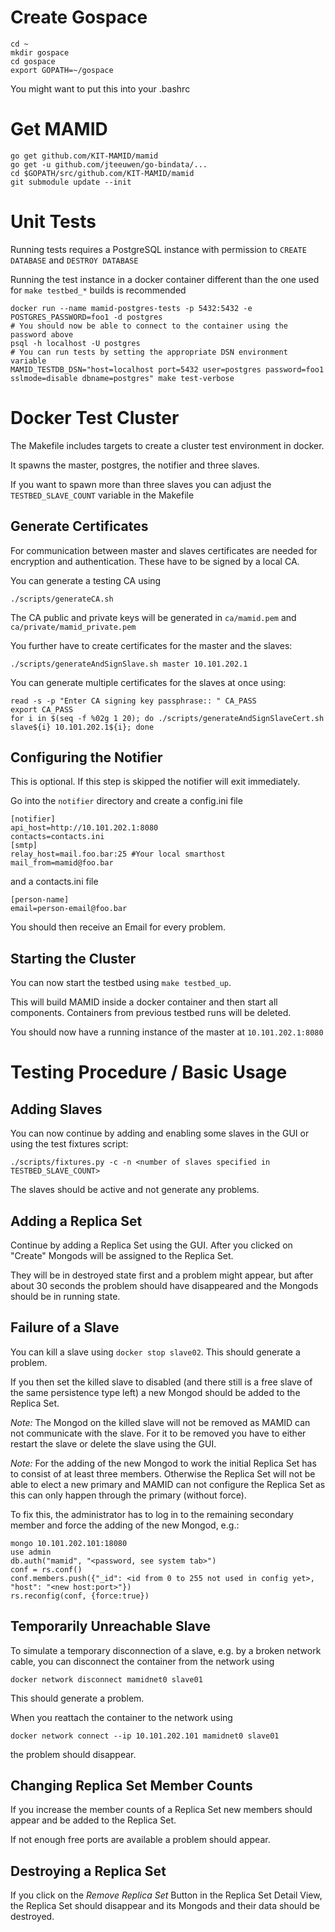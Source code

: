 # Create Gospace
    cd ~
    mkdir gospace
    cd gospace
    export GOPATH=~/gospace

You might want to put this into your .bashrc

# Get MAMID
    go get github.com/KIT-MAMID/mamid
    go get -u github.com/jteeuwen/go-bindata/...
    cd $GOPATH/src/github.com/KIT-MAMID/mamid
    git submodule update --init

# Unit Tests

Running tests requires a PostgreSQL instance with permission to `CREATE DATABASE` and `DESTROY DATABASE`

 Running the test instance in a docker container different than the one used for `make testbed_*` builds is recommended

    docker run --name mamid-postgres-tests -p 5432:5432 -e POSTGRES_PASSWORD=foo1 -d postgres
    # You should now be able to connect to the container using the password above
    psql -h localhost -U postgres
    # You can run tests by setting the appropriate DSN environment variable
    MAMID_TESTDB_DSN="host=localhost port=5432 user=postgres password=foo1 sslmode=disable dbname=postgres" make test-verbose

# Docker Test Cluster

The Makefile includes targets to create a cluster test environment in docker.

It spawns the master, postgres, the notifier and three slaves.

If you want to spawn more than three slaves you can adjust the `TESTBED_SLAVE_COUNT` variable in the Makefile

## Generate Certificates
For communication between master and slaves certificates are needed for encryption and authentication.
These have to be signed by a local CA.


You can generate a testing CA using

    ./scripts/generateCA.sh

The CA public and private keys will be generated in `ca/mamid.pem` and `ca/private/mamid_private.pem`

You further have to create certificates for the master and the slaves:

    ./scripts/generateAndSignSlave.sh master 10.101.202.1

You can generate multiple certificates for the slaves at once using:

    read -s -p "Enter CA signing key passphrase:: " CA_PASS
    export CA_PASS
    for i in $(seq -f %02g 1 20); do ./scripts/generateAndSignSlaveCert.sh slave${i} 10.101.202.1${i}; done

## Configuring the Notifier

This is optional. If this step is skipped the notifier will exit immediately.

Go into the `notifier` directory and create a config.ini file

    [notifier]
    api_host=http://10.101.202.1:8080
    contacts=contacts.ini
    [smtp]
    relay_host=mail.foo.bar:25 #Your local smarthost
    mail_from=mamid@foo.bar

and a contacts.ini file

    [person-name]
    email=person-email@foo.bar

You should then receive an Email for every problem.

## Starting the Cluster

You can now start the testbed using `make testbed_up`.

This will build MAMID inside a docker container and then start all components.
Containers from previous testbed runs will be deleted.

You should now have a running instance of the master at `10.101.202.1:8080`


# Testing Procedure / Basic Usage

## Adding Slaves

You can now continue by adding and enabling some slaves in the GUI or using the test fixtures script:

    ./scripts/fixtures.py -c -n <number of slaves specified in TESTBED_SLAVE_COUNT>

The slaves should be active and not generate any problems.

## Adding a Replica Set

Continue by adding a Replica Set using the GUI.
After you clicked on "Create" Mongods will be assigned to the Replica Set.

They will be in destroyed state first and a problem might appear, but after about 30 seconds the problem should have disappeared and the Mongods should be in running state. 

## Failure of a Slave

You can kill a slave using `docker stop slave02`. This should generate a problem.

If you then set the killed slave to disabled (and there still is a free slave of the same persistence type left) a new Mongod should be added to the Replica Set.

*Note:* The Mongod on the killed slave will not be removed as MAMID can not communicate with the slave.
For it to be removed you have to either restart the slave or delete the slave using the GUI.

*Note:* For the adding of the new Mongod to work the initial Replica Set has to consist of at least three members. 
Otherwise the Replica Set will not be able to elect a new primary and MAMID can not configure the Replica Set as this can only happen through the primary (without force).

To fix this, the administrator has to log in to the remaining secondary member and force the adding of the new Mongod, e.g.:

    mongo 10.101.202.101:18080
    use admin
    db.auth("mamid", "<password, see system tab>")
    conf = rs.conf()
    conf.members.push({"_id": <id from 0 to 255 not used in config yet>, "host": "<new host:port>"})
    rs.reconfig(conf, {force:true})

## Temporarily Unreachable Slave

To simulate a temporary disconnection of a slave, e.g. by a broken network cable, you can disconnect the container from the network using

    docker network disconnect mamidnet0 slave01

This should generate a problem.

When you reattach the container to the network using

    docker network connect --ip 10.101.202.101 mamidnet0 slave01

the problem should disappear.

## Changing Replica Set Member Counts

If you increase the member counts of a Replica Set new members should appear and be added to the Replica Set.

If not enough free ports are available a problem should appear.

## Destroying a Replica Set

If you click on the *Remove Replica Set* Button in the Replica Set Detail View, the Replica Set should disappear and its Mongods and their data should be destroyed.

